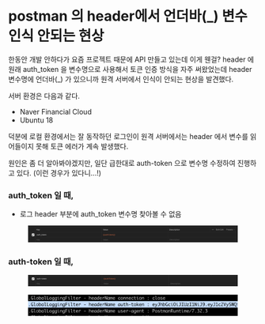 # postman 의 header에서 언더바(\_) 변수 인식 안되는 현상

한동안 개발 안하다가 요즘 프로젝트 때문에 API 만들고 있는데 이게 웬걸? header 에 원래 auth\_token 을 변수명으로 사용해서 토큰 인증 방식을 자주 써왔었는데 header 변수명에 언더바(\_) 가 있으니까 원격 서버에서 인식이 안되는 현상을 발견했다.&#x20;

서버 환경은 다음과 같다.&#x20;

* Naver Financial Cloud &#x20;
* Ubuntu 18&#x20;

덕분에 로컬 환경에서는 잘 동작하던 로그인이 원격 서버에서는 header 에서 변수를 읽어들이지 못해 토큰 에러가 계속 발생했다.&#x20;

원인은 좀 더 알아봐야겠지만, 일단 급한대로 auth-token 으로 변수명 수정하여 진행하고 있다. (이런 경우가 있다니...!)&#x20;



### auth\_token 일 때,

* 로그 header 부분에 auth\_token 변수명 찾아볼 수 없음&#x20;

<figure><img src="../../.gitbook/assets/image (2) (1).png" alt=""><figcaption></figcaption></figure>

### auth-token 일 때,&#x20;

<figure><img src="../../.gitbook/assets/image (2) (1) (1).png" alt=""><figcaption></figcaption></figure>

<figure><img src="../../.gitbook/assets/image (35).png" alt=""><figcaption></figcaption></figure>

